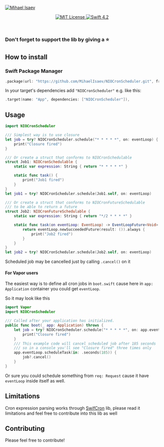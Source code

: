 [![Mihael Isaev](https://user-images.githubusercontent.com/1272610/53929077-f5da0b80-40a5-11e9-9992-d79cf212125e.png)](http://mihaelisaev.com)

<p align="center">
    <a href="LICENSE">
        <img src="https://img.shields.io/badge/license-MIT-brightgreen.svg" alt="MIT License">
    </a>
    <a href="https://swift.org">
        <img src="https://img.shields.io/badge/swift-4.2-brightgreen.svg" alt="Swift 4.2">
    </a>
</p>

<br>

### Don't forget to support the lib by giving a ⭐️

## How to install

### Swift Package Manager

```swift
.package(url: "https://github.com/MihaelIsaev/NIOCronScheduler.git", from:"1.0.0")
```
In your target's dependencies add `"NIOCronScheduler"` e.g. like this:
```swift
.target(name: "App", dependencies: ["NIOCronScheduler"]),
```

## Usage

```swift
import NIOCronScheduler

/// Simplest way is to use closure
let job = try? NIOCronScheduler.schedule("* * * * *", on: eventLoop) {
    print("Closure fired")
}

/// Or create a struct that conforms to NIOCronSchedulable
struct Job1: NIOCronSchedulable {
    static var expression: String { return "* * * * *" }

    static func task() {
        print("Job1 fired")
    }
}
let job1 = try? NIOCronScheduler.schedule(Job1.self, on: eventLoop)

/// Or create a struct that conforms to NIOCronFutureSchedulable
/// to be able to return a future
struct Job2: NIOCronFutureSchedulable {
    static var expression: String { return "*/2 * * * *" }

    static func task(on eventLoop: EventLoop) -> EventLoopFuture<Void> { //Void is not a requirement, you may return any type
        return eventLoop.newSucceededFuture(result: ()).always {
            print("Job2 fired")
        }
    }
}
let job2 = try? NIOCronScheduler.schedule(Job2.self, on: eventLoop)
```

Scheduled job may be cancelled just by calling `.cancel()` on it

#### For Vapor users

The easiest way is to define all cron jobs in `boot.swift` cause here in `app: Application` container you could get `eventLoop`.

So it may look like this
```swift
import Vapor
import NIOCronScheduler

/// Called after your application has initialized.
public func boot(_ app: Application) throws {
    let job = try? NIOCronScheduler.schedule("* * * * *", on: app.eventLoop) {
        print("Closure fired")
    }
    /// This example code will cancel scheduled job after 185 seconds
    /// so in a console you'll see "Closure fired" three times only
    app.eventLoop.scheduleTask(in: .seconds(185)) {
        job?.cancel()
    }
}
```
Or sure you could schedule something from `req: Request` cause it have `eventLoop` inside itself as well.

## Limitations

Cron expression parsing works through [SwifCron](https://github.com/MihaelIsaev/SwifCron) lib, please read it limitations and feel free to contribute into this lib as well

## Contributing

Please feel free to contribute!
